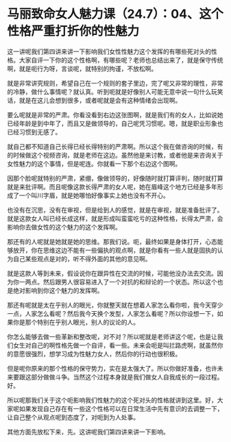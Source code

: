 # 马丽致命女人魅力课（24.7）：04、这个性格严重打折你的性魅力

这一讲呢我们第四讲来讲一下影响我们女性性魅力这个发挥的有哪些死对头的性格。大家自评一下你的这个性格啊，有哪些呢？老师也总结出来了，就是保守传统啊，就是呃行为呀，言谈呢，就特别的拘谨，不放松啊。

就是非常讲究规则，希望自己在一个规则的套子里边，完了呢又非常的理性，非常的冷静，做什么事情呢？就认真。听到呃就是好像别人可能无意中说一句什么玩笑话，就是在这儿会想到很多，或者呢就是会有这种情绪会出现啊。

要么呢就是非常的严肃。你看没看到右边这张图啊，就是我们有的女人，比如说她已经年龄是到中年了，而且又是做领导的，自己呢凭习惯呢。嗯，就是职业形象也已经习惯到无感了。

就自己都不知道自己长得已经长得特别的严肃啊。所以这个我在做咨询的时候，有的时候做这个视频咨询，就是老师在这边。虽然他是来讨教，或者他是来咨询关于女性魅力的这个事情，但是呢连。你就看一下那个右边这个图啊。

因那个脸呢就特别的严肃，紧绷，像做领导的，好像随时就打算评判，随时就打算就是来批评啊。而且呢像这款长得严肃的女人呢，她在眉峰这个地方已经是多年形成了一个叫川字眉，就是她哪怕好像事实上她也没有不开心。

也没有在沉思，没有在审视，但是给到人的感觉，就是在审视，就是准备批评了。就是这款女人叫已经长成这样，就是形成叫蛮蛮吃亏的这种性格，长得太严肃，会影响你去做女性的这个魅力的这个发挥啊。

那还有的人呢就是她就是她的思维。那我们说。呃，最终如果是身体打开，心态能够放开，你在思维这边不能有一些偏执的观点啊，就是你看有一些人就是固执的认为自己某些观点是对的，听不得外面的其他的意见啊。

就是这款人等到未来，假设说你在跟异性在交流的时候，可能他没办法去交流。因为你一两点。然后跟男人很容易进入了一个对抗的和辩论的一个状态。所以这个也是绝对影响到你这个魅力的发挥啊。

那还有呢就是太在乎别人的眼光，你就整天就在想着人家怎么看你啦，我今天穿少一点，人家怎么看呢？然后我今天换个发型，人家怎么看呢？所以你设想一下，如果你是那个特别在乎别人眼光，别人的议论的人。

你怎么能够去做一些革新和整改呢，对不对？所以呢就是老师讲这个呢，也是让我们女生对自己的啊性格先做一个自评，看一些。未来会呃是叫拦路虎啊，就虽然你的意愿很强烈，想学习成为性魅力女人，然后你的行动也很积极。

但是呢你原来的那个性格的保守势力，实在是太强大了。所以你做好准备，也许未来要跟这部分做做斗争。当然这个过程本身就是我们做女人自我成长的一段过程。好。

所以呢那我们关于这个呃影响我们性魅力的这个死对头的性格就讲到这里。好，大家呢如果发现自己存在有一些这个性格可以在日常生活中先有意识的去调整一下，让自己整个从观点呢到态度了，对呃到为人处事。

其他方面先放松下来，先。这讲呢我们第四讲来讲一下影响。
